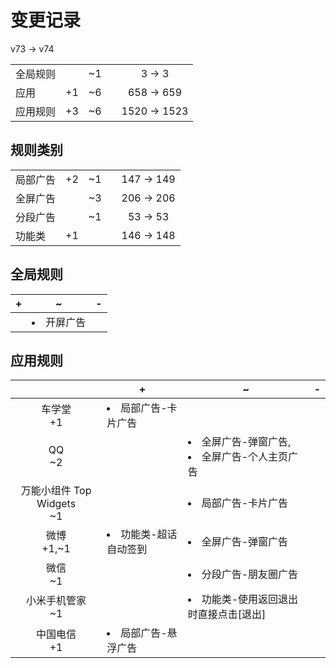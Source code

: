 # 变更记录

v73 -> v74

||||||
|-|:-:|:-:|:-:|:-:|
|全局规则||~1||3 -> 3|
|应用|+1|~6||658 -> 659|
|应用规则|+3|~6||1520 -> 1523|

## 规则类别

||||||
|-|:-:|:-:|:-:|:-:|
|局部广告|+2|~1||147 -> 149|
|全屏广告||~3||206 -> 206|
|分段广告||~1||53 -> 53|
|功能类|+1|||146 -> 148|

## 全局规则

|+|~|-|
|-|-|-|
||<li>开屏广告||

## 应用规则

||+|~|-|
|:-:|-|-|-|
|车学堂<br>+1|<li>局部广告-卡片广告|||
|QQ<br>~2||<li>全屏广告-弹窗广告,<li>全屏广告-个人主页广告||
|万能小组件 Top Widgets<br>~1||<li>局部广告-卡片广告||
|微博<br>+1,~1|<li>功能类-超话自动签到|<li>全屏广告-弹窗广告||
|微信<br>~1||<li>分段广告-朋友圈广告||
|小米手机管家<br>~1||<li>功能类-使用返回退出时直接点击[退出]||
|中国电信<br>+1|<li>局部广告-悬浮广告|||
